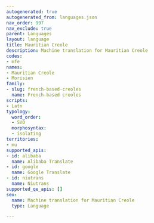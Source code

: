 ```yaml
---
autogenerated: true
autogenerated_from: languages.json
nav_order: 997
nav_exclude: true
parent: Languages
layout: language
title: Mauritian Creole
description: Machine translation for Mauritian Creole
codes:
- mfe
names:
- Mauritian Creole
- Morisien
family:
- slug: french-based-creoles
  name: French-based creoles
scripts:
- Latn
typology:
  word_order:
  - SVO
  morphosyntax:
  - isolating
territories:
- mu
supported_apis:
- id: alibaba
  name: Alibaba Translate
- id: google
  name: Google Translate
- id: niutrans
  name: Niutrans
supported_qe_apis: []
seo:
  name: Machine translation for Mauritian Creole
  type: Language

---
```


